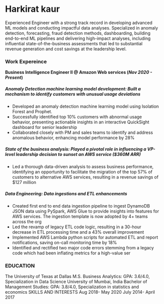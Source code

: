 # Harkirat kaur

Experienced Engineer with a strong track record in developing advanced ML models and conducting impactful data analyses. Specialized in anomaly detection, forecasting, fraud detection methods, dashboarding, building end-to-end ML pipelines and delivering high-impact analyses, including influential state-of-the-business assessments that led to substantial revenue generation and cost savings at the leadership level.

### Work Expereince 
**Business Intelligence Engineer II @ Amazon Web services (_Nov 2020 - Present_)**
##### Anomaly Detection machine learning model development: Built a mechanism to identify customers with unusual usage deviations
- Developed an anomaly detection machine learning model using Isolation Forest and Prophet.
-  Successfully identified top 10% customers with abnormal usage behavior, presenting actionable insights in an interactive QuickSight dashboard for senior leadership
- Collaborated closely with PM and sales teams to identify and address anomalous behavior, enhancing model performance by 28%
##### State of the business analysis: Played a pivotal role in influencing a VP-level leadership decision to sunset an AWS service ($360M ARR)
- Led a thorough data-driven analysis to assess business performance, identifying an opportunity to facilitate the migration of the top 57% of customers to alternative AWS services, resulting in a revenue savings of $127 million
##### Data Engineering: Data ingestions and ETL enhancements
- Created first end to end data ingestion pipeline to ingest DynamoDB JSON data using PySpark, AWS Glue to provide insights into features for AWS services. The ingestion template is now adopted by 4+ teams across the org
- Led the revamp of legacy ETL code logic, resulting in a 30-hour decrease in ETL processing time and a 43% overall improvement
- Implemented AWS Lambda python scripts for automated ETL and report notifications, saving on-call monitoring time by 18%
- Identified and rectified two major code errors stemming from a legacy code which had been inflating metrics for a high-value ser

### EDUCATION
The University of Texas at Dallas
M.S. Business Analytics: GPA: 3.6/4.0, Specialization in Data Science University of Mumbai, India
Bachelor of Management Studies: GPA: 3.8/4.0, Specialization in statistics and economics
SKILLS AND INTERESTS
Aug 2018- May 2020 July 2014- April 2017
